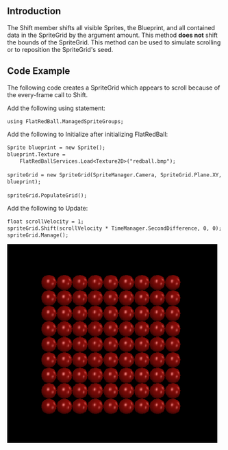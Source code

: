 ## Introduction

The Shift member shifts all visible Sprites, the Blueprint, and all contained data in the SpriteGrid by the argument amount. This method **does not** shift the bounds of the SpriteGrid. This method can be used to simulate scrolling or to reposition the SpriteGrid's seed.

## Code Example

The following code creates a SpriteGrid which appears to scroll because of the every-frame call to Shift.

Add the following using statement:

    using FlatRedBall.ManagedSpriteGroups;

Add the following to Initialize after initializing FlatRedBall:

    Sprite blueprint = new Sprite();
    blueprint.Texture = 
        FlatRedBallServices.Load<Texture2D>("redball.bmp");

    spriteGrid = new SpriteGrid(SpriteManager.Camera, SpriteGrid.Plane.XY, blueprint);

    spriteGrid.PopulateGrid();

Add the following to Update:

    float scrollVelocity = 1;
    spriteGrid.Shift(scrollVelocity * TimeManager.SecondDifference, 0, 0);
    spriteGrid.Manage();

![SimpleSpriteGrid.png](/media/migrated_media-SimpleSpriteGrid.png)
